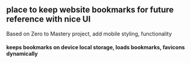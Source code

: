## place to keep website bookmarks for future reference with nice UI 

Based on Zero to Mastery project, add mobile styling, functionality

#### keeps bookmarks on device local storage, loads bookmarks, favicons dynamically